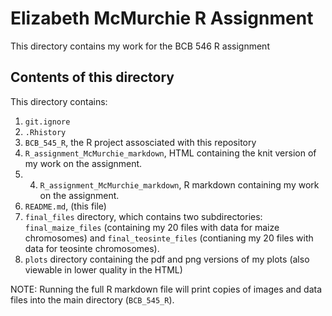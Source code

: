 # Elizabeth McMurchie R Assignment
This directory contains my work for the BCB 546 R assignment

## Contents of this directory
This directory contains: 
1. `git.ignore`
2. `.Rhistory`
3. `BCB_545_R`, the R project assosciated with this repository
4. `R_assignment_McMurchie_markdown`, HTML containing the knit version of my work on the assignment.
5. 4. `R_assignment_McMurchie_markdown`, R markdown containing my work on the assignment.
6. `README.md`, (this file)
7. `final_files` directory, which contains two subdirectories: `final_maize_files` (containing my 20 files with data for maize chromosomes) and `final_teosinte_files` (contianing my 20 files with data for teosinte chromosomes).
8. `plots` directory containing the pdf and png versions of my plots (also viewable in lower quality in the HTML)

NOTE: Running the full R markdown file will print copies of images and data files into the main directory (`BCB_545_R`). 